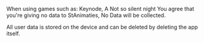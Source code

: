When using games such as: Keynode, A Not so silent night
You agree that you're giving no data to StAnimaties,
No Data will be collected.

All user data is stored on the device and can be deleted by deleting the app itself.
